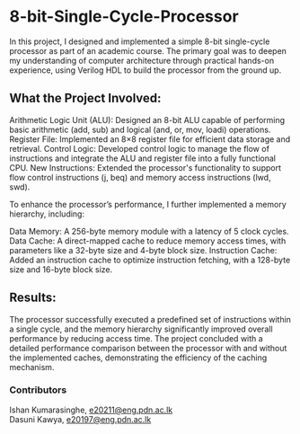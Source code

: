 # 8-bit-Single-Cycle-Processor

In this project, I designed and implemented a simple 8-bit single-cycle processor as part of an academic course. The primary goal was to deepen my understanding of computer architecture through practical hands-on experience, using Verilog HDL to build the processor from the ground up.

## What the Project Involved:
Arithmetic Logic Unit (ALU): Designed an 8-bit ALU capable of performing basic arithmetic (add, sub) and logical (and, or, mov, loadi) operations.
Register File: Implemented an 8×8 register file for efficient data storage and retrieval.
Control Logic: Developed control logic to manage the flow of instructions and integrate the ALU and register file into a fully functional CPU.
New Instructions: Extended the processor's functionality to support flow control instructions (j, beq) and memory access instructions (lwd, swd).

To enhance the processor’s performance, I further implemented a memory hierarchy, including:

Data Memory: A 256-byte memory module with a latency of 5 clock cycles.
Data Cache: A direct-mapped cache to reduce memory access times, with parameters like a 32-byte size and 4-byte block size.
Instruction Cache: Added an instruction cache to optimize instruction fetching, with a 128-byte size and 16-byte block size.

## Results:
The processor successfully executed a predefined set of instructions within a single cycle, and the memory hierarchy significantly improved overall performance by reducing access time.
The project concluded with a detailed performance comparison between the processor with and without the implemented caches, demonstrating the efficiency of the caching mechanism.

### Contributors
Ishan Kumarasinghe, e20211@eng.pdn.ac.lk<br>
Dasuni Kawya, e20197@eng.pdn.ac.lk
